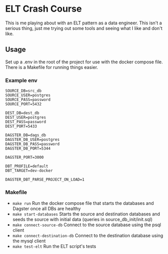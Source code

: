 # ELT Crash Course

This is me playing about with an ELT pattern as a data engineer. This isn't a serious thing, just me trying out some tools and seeing what I like and don't like.

## Usage
Set up a .env in the root of the project for use with the docker compose file. There is a Makefile for running things easier.

### Example env
```
SOURCE_DB=src_db
SOURCE_USER=postgres
SOURCE_PASS=password
SOURCE_PORT=5432

DEST_DB=dest_db
DEST_USER=postgres
DEST_PASS=password
DEST_PORT=5433

DAGSTER_DB=dags_db
DAGSTER_DB_USER=postgres
DAGSTER_DB_PASS=password
DAGSTER_DB_PORT=5344

DAGSTER_PORT=3000

DBT_PROFILE=default
DBT_TARGET=dev-docker

DAGSTER_DBT_PARSE_PROJECT_ON_LOAD=1
```

### Makefile
- `make run` Run the docker compose file that starts the databases and Dagster once all DBs are healthy
- `make start-databases` Starts the source and destination databases and seeds the source with initial data (queries in source_db_init/init.sql)
- `make connect-source-db` Connect to the source database using the psql client
- `make connect-destination-db` Connect to the destination database using the mysql client
- `make test-elt` Run the ELT script's tests